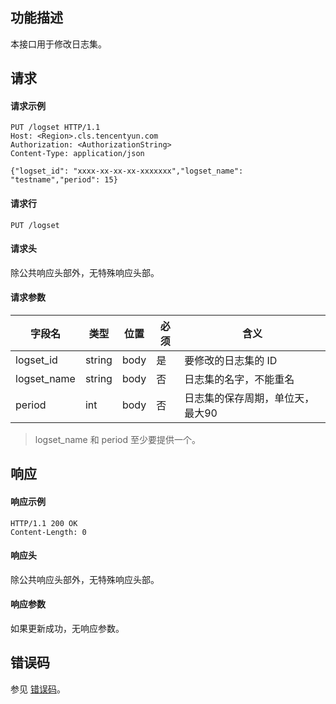 ## 功能描述

本接口用于修改日志集。

## 请求

#### 请求示例

```shell
PUT /logset HTTP/1.1
Host: <Region>.cls.tencentyun.com
Authorization: <AuthorizationString>
Content-Type: application/json

{"logset_id": "xxxx-xx-xx-xx-xxxxxxx","logset_name": "testname","period": 15}
```

#### 请求行

```shell
PUT /logset
```

#### 请求头

除公共响应头部外，无特殊响应头部。

#### 请求参数

| 字段名        |  类型  | 位置  | 必须 |      含义                       |
|--------------|--------|------|---------|--------------------------------|
| logset_id    | string | body | 是      |要修改的日志集的 ID                |
| logset_name  | string | body | 否      |日志集的名字，不能重名             |
| period       | int    | body | 否      |日志集的保存周期，单位天，最大90    |

> logset_name 和 period 至少要提供一个。

## 响应

#### 响应示例

```shell
HTTP/1.1 200 OK
Content-Length: 0
```

#### 响应头

除公共响应头部外，无特殊响应头部。

#### 响应参数

如果更新成功，无响应参数。

## 错误码

参见 [错误码](https://intl.cloud.tencent.com/document/product/614/12402)。
